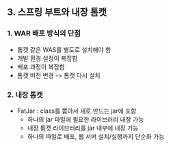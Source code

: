 ## 3. 스프링 부트와 내장 톰캣

### 1. WAR 배포 방식의 단점
- 톰캣 같은 WAS를 별도로 설치해야 함
- 개발 환경 설정이 복잡함
- 배포 과정이 복잡함
- 톰캣 버전 변경 -> 톰캣 다시 설치

### 2. 내장 톰캣
- FatJar : class를 뽑아서 새로 만드는 jar에 포함
  - 하나의 jar 파일에 필요한 라이브러리 내장 가능
  - 내장 톰캣 라이브러리를 jar 내부에 내장 가능
  - 하나의 파일로 배포, 웹 서버 설치/실행까지 단순화 가능
